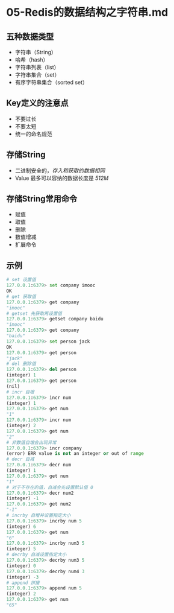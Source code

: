 # 05-Redis的数据结构之字符串.md

## 五种数据类型

* 字符串（String）
* 哈希（hash）
* 字符串列表（list）
* 字符串集合（set）
* 有序字符串集合（sorted set）

## Key定义的注意点

* 不要过长
* 不要太短
* 统一的命名规范

## 存储String

* 二进制安全的，*存入和获取的数据相同*
* Value 最多可以容纳的数据长度是 *512M*

## 存储String常用命令

* 赋值
* 取值
* 删除
* 数值增减
* 扩展命令

## 示例

```python
# set 设置值
127.0.0.1:6379> set company imooc
OK
# get 获取值
127.0.0.1:6379> get company
"imooc"
# getset 先获取再设置值
127.0.0.1:6379> getset company baidu
"imooc"
127.0.0.1:6379> get company
"baidu"
127.0.0.1:6379> set person jack
OK
127.0.0.1:6379> get person
"jack"
# del 删除值
127.0.0.1:6379> del person
(integer) 1
127.0.0.1:6379> get person
(nil)
# incr 自增
127.0.0.1:6379> incr num
(integer) 1
127.0.0.1:6379> get num
"1"
127.0.0.1:6379> incr num
(integer) 2
127.0.0.1:6379> get num
"2"
# 非数值自增会出现异常
127.0.0.1:6379> incr company
(error) ERR value is not an integer or out of range
# decr 自减
127.0.0.1:6379> decr num
(integer) 1
127.0.0.1:6379> get num
"1"
# 对于不存在的值，自减会先设置默认值 0
127.0.0.1:6379> decr num2
(integer) -1
127.0.0.1:6379> get num2
"-1"
# incrby 自增并设置指定大小
127.0.0.1:6379> incrby num 5
(integer) 6
127.0.0.1:6379> get num
"6"
127.0.0.1:6379> incrby num3 5
(integer) 5
# decrby 自减设置指定大小
127.0.0.1:6379> decrby num3 5
(integer) 0
127.0.0.1:6379> decrby num4 3
(integer) -3
# append 拼接
127.0.0.1:6379> append num 5
(integer) 2
127.0.0.1:6379> get num
"65"
```